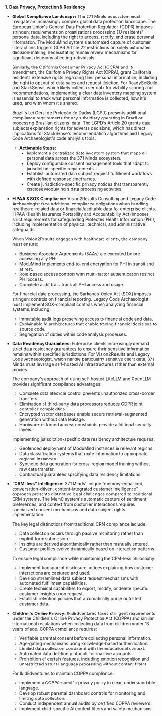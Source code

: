 
**1. Data Privacy, Protection & Residency**

*   **Global Compliance Landscape:** The 371 Minds ecosystem must navigate an increasingly complex global data protection landscape. The European Union's General Data Protection Regulation (GDPR) imposes stringent requirements on organizations processing EU residents' personal data, including the right to access, rectify, and erase personal information. The ModuMind system's automated capture of customer interactions triggers GDPR Article 22 restrictions on solely automated decision-making, necessitating human review mechanisms for significant decisions affecting individuals.

    Similarly, the California Consumer Privacy Act (CCPA) and its amendment, the California Privacy Rights Act (CPRA), grant California residents extensive rights regarding their personal information, including the right to opt out of data sales and request deletion. For ReadySetBuild and StackSense, which likely collect user data for viability scoring and recommendations, implementing a clear data inventory mapping system is essential to track what personal information is collected, how it's used, and with whom it's shared.

    Brazil's Lei Geral de Proteção de Dados (LGPD) presents additional compliance requirements for any subsidiary operating in Brazil or processing Brazilian citizens' data. The LGPD's Article 20 grants data subjects explanation rights for adverse decisions, which has direct implications for StackSense's recommendation algorithms and Legacy Code Archaeologist's code analysis tools.

    *   **Actionable Steps:**
        *   Implement a centralized data inventory system that maps all personal data across the 371 Minds ecosystem.
        *   Deploy configurable consent management tools that adapt to jurisdiction-specific requirements.
        *   Establish automated data subject request fulfillment workflows with defined response timeframes.
        *   Create jurisdiction-specific privacy notices that transparently disclose ModuMind's data processing activities.

*   **HIPAA & SOX Compliance:** Vision2Results Consulting and Legacy Code Archaeologist face additional compliance obligations when handling healthcare-related data or financial/auditable data for enterprise clients. HIPAA (Health Insurance Portability and Accountability Act) imposes strict requirements for safeguarding Protected Health Information (PHI), including implementation of physical, technical, and administrative safeguards.

    When Vision2Results engages with healthcare clients, the company must ensure:
    *   Business Associate Agreements (BAAs) are executed before accessing any PHI.
    *   ModuMind implements end-to-end encryption for PHI in transit and at rest.
    *   Role-based access controls with multi-factor authentication restrict PHI access.
    *   Complete audit trails track all PHI access and usage.

    For financial data processing, the Sarbanes-Oxley Act (SOX) imposes stringent controls on financial reporting. Legacy Code Archaeologist must implement SOX-compliant controls when analyzing financial systems, including:
    *   Immutable audit logs preserving access to financial code and data.
    *   Explainable AI architectures that enable tracing financial decisions to source code.
    *   Segregation of duties within code analysis processes.

*   **Data Residency Guarantees:** Enterprise clients increasingly demand strict data residency guarantees to ensure their sensitive information remains within specified jurisdictions. For Vision2Results and Legacy Code Archaeologist, which handle particularly sensitive client data, 371 Minds must leverage self-hosted AI infrastructures rather than external proxies.

    The company's approach of using self-hosted LiteLLM and OpenLLM provides significant compliance advantages:
    *   Complete data lifecycle control prevents unauthorized cross-border transfers.
    *   Elimination of third-party data processors reduces GDPR joint controller complexities.
    *   Encrypted vector databases enable secure retrieval-augmented generation without data leakage.
    *   Hardware-enforced access constraints provide additional security layers.

    Implementing jurisdiction-specific data residency architecture requires:
    *   Geofenced deployment of ModuMind instances in relevant regions.
    *   Data classification systems that route information to appropriate regional instances.
    *   Synthetic data generation for cross-region model training without raw data transfer.
    *   Contractual guarantees specifying data residency limitations.

*   **"CRM-less" Intelligence:** 371 Minds' unique "memory-enhanced, conversation-driven, content-integrated customer intelligence" approach presents distinctive legal challenges compared to traditional CRM systems. The Mem0 system's automatic capture of sentiment, preferences, and context from customer interactions requires specialized consent mechanisms and data subject rights implementation.

    The key legal distinctions from traditional CRM compliance include:
    *   Data collection occurs through passive monitoring rather than explicit form submission.
    *   Insights are derived algorithmically rather than manually entered.
    *   Customer profiles evolve dynamically based on interaction patterns.

    To ensure legal compliance while maintaining the CRM-less philosophy:
    *   Implement transparent disclosure notices explaining how customer interactions are captured and used.
    *   Develop streamlined data subject request mechanisms with automated fulfillment capabilities.
    *   Create technical capabilities to export, modify, or delete specific customer insights upon request.
    *   Establish retention policies that automatically purge outdated customer data.

*   **Children's Online Privacy:** IkidEdventures faces stringent requirements under the Children's Online Privacy Protection Act (COPPA) and similar international regulations when collecting data from children under 13 years of age. COPPA compliance requires:
    *   Verifiable parental consent before collecting personal information.
    *   Age-gating mechanisms using knowledge-based authentication.
    *   Limited data collection consistent with the educational context.
    *   Automated data deletion protocols for inactive accounts.
    *   Prohibition of certain features, including emotion recognition and unrestricted natural language processing without content filters.

    For IkidEdventures to maintain COPPA compliance:
    *   Implement a COPPA-specific privacy policy in clear, understandable language.
    *   Develop robust parental dashboard controls for monitoring and limiting data collection.
    *   Conduct independent annual audits by certified COPPA reviewers.
    *   Implement child-specific AI content filters and safety mechanisms.
